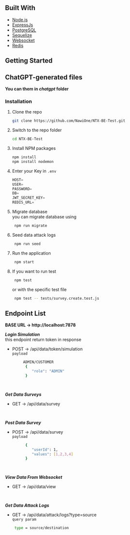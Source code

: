 ## Built With
* [Node.js][Nodejs-url]
* [ExpressJs][Express-url]
* [PostgreSQL][Postgresql-url]
* [Sequelize][Sequelize-url]
* [Websocket][Ws-url]
* [Redis][Redis-url]


## Getting Started



## ChatGPT-generated files
**You can them in ***chatgpt*** folder**



### Installation


1. Clone the repo
   ```sh
   git clone https://github.com/NawiOne/NTX-BE-Test.git
   ```
2. Switch to the repo folder
   ```sh
   cd NTX-BE-Test
   ```
3. Install NPM packages
   ```sh
   npm install
   npm install nodemon
   ```
4. Enter your Key in `.env`
   ```js
   HOST=
   USER=
   PASSWORD=
   DB=
   JWT_SECRET_KEY=
   REDIS_URL=
   ```
5. Migrate database<br>
   you can migrate database using 
   ```sh
    npm run migrate
    ```

6. Seed data attack logs<br>
   ```sh
    npm run seed
    ```
  
7. Run the application<br>
   ```sh
    npm start
    ```

8. If you want to run test<br>
   ```sh
    npm test
    ```
    or with the specific test file
   ```sh
    npm test -- tests/survey.create.test.js
   ```

## Endpoint List
**BASE URL -> http://localhost:7878**


***Login Simulation***<br>
this endpoint return token in response

 * POST -> /api/data/token/simulation<br>
 ``payload``
   ```sh
        ADMIN/CUSTOMER
         {
            "role": "ADMIN" 
         }
   ```
 <br>

***Get Data Surveys***<br>
 * GET -> /api/data/survey<br>
 <br>

***Post Data Survey***<br>

 * POST -> /api/data/survey<br>
 ``payload``
   ```sh
         {
            "userId": 1,
            "values": [1,2,3,4]
         }
   ```
   <br>


***View Data From Websocket***<br>

 * GET -> /api/data/view<br>
 <br>


***Get Data Attack Logs***<br>

 * GET -> /api/data/attack/logs?type=source<br>
 ``query param``
   ```sh
    type = source/destination
   ```
   <br>












[Nodejs-url]:https://nodejs.org/en
[Express-url]: https://expressjs.com/
[Postgresql-url]: https://www.postgresql.org/
[Sequelize-url]: https://sequelize.org/
[Ws-url]: https://www.npmjs.com/package/ws
[Redis-url]: https://redis.io/docs/latest/
